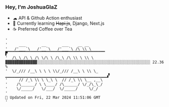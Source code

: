 ### Hey, I'm JoshuaGlaZ

- ☁ API & Github Action enthusiast
- 📖 Currently learning ~~Hapi.js~~, Django, Next.js
- ☕ Preferred Coffee over Tea

```text
'
'     ___       __       ___    __ __        
'   /'___`\   /'__`\   /'___`\ /\ \\ \       ▛▔▔▔▔▔▔▔▔▔▔▔▔▔▔▔▔▔▔▔▔▔▔▔▔▔▔▔▔▔▔▔▔▔▔▔▔▔▔▔▔▔▔▔
'  /\_\ /\ \ /\ \/\ \ /\_\ /\ \\ \ \\ \        ▓▓▓▓▓▓▓▓▓▓▓▓▓▓░░░░░░░░░░░░░░░░░░░░░░░░░░░░░░░░░░░░░░░░░░░░░░░░░░ 22.36 %
'  \/_/// /__\ \ \ \ \\/_/// /__\ \ \\ \_    ▁▁▁▁▁▁▁▁▁▁▁▁▁▁▁▁▁▁▁▁▁▁▁▁▁▁▁▁▁▁▁▁▁▁▁▁▁▁▁▁▁▁▁▁▁▞
'     // /_\ \\ \ \_\ \  // /_\ \\ \__ ,__\  
'    /\______/ \ \____/ /\______/ \/_/\_\_/  
'    \/_____/   \/___/  \/_____/     \/_/    
'                                                                          📢 Updated on Fri, 22 Mar 2024 11:51:06 GMT
'      
```
